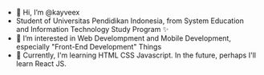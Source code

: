 - 👋 Hi, I’m @kayveex
- Student of Universitas Pendidikan Indonesia, from System Education and Information Technology Study Program ✨
- 👀 I’m interested in Web Develompment and Mobile Development, especially "Front-End Development" Things
- 🌱 Currently, I'm learning HTML CSS Javascript. In the future, perhaps I'll learn React JS.
